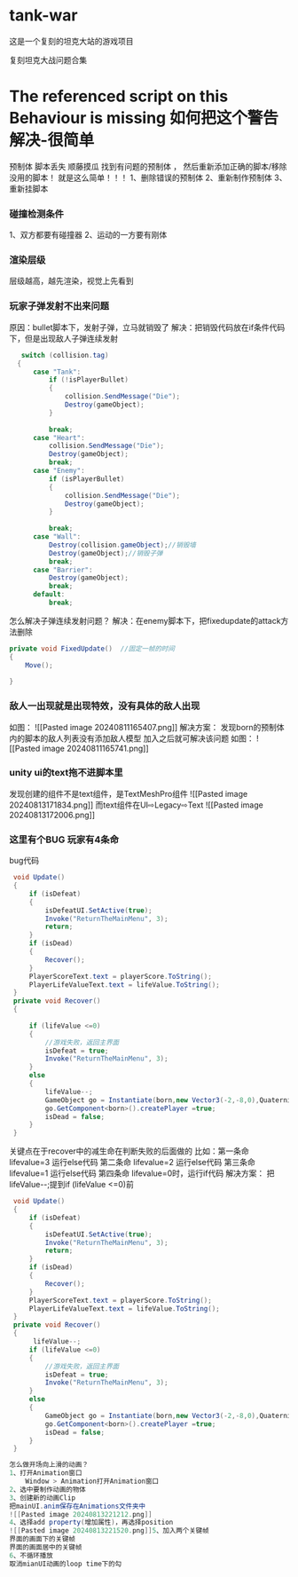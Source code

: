 # tank-war
这是一个复刻的坦克大站的游戏项目

复刻坦克大战问题合集

# The referenced script on this Behaviour is missing 如何把这个警告解决-很简单
预制体 脚本丢失
顺藤摸瓜 找到有问题的预制体 ， 然后重新添加正确的脚本/移除没用的脚本！
就是这么简单！！！
1、删除错误的预制体
2、重新制作预制体
3、重新挂脚本

### 碰撞检测条件
1、双方都要有碰撞器
2、运动的一方要有刚体

### 渲染层级
层级越高，越先渲染，视觉上先看到

###  玩家子弹发射不出来问题
原因：bullet脚本下，发射子弹，立马就销毁了
解决：把销毁代码放在if条件代码下，但是出现敌人子弹连续发射
```c#
   switch (collision.tag)
  {
      case "Tank":
          if (!isPlayerBullet)
          {
              collision.SendMessage("Die");
              Destroy(gameObject);
          }
          
          break;
      case "Heart":
          collision.SendMessage("Die");
          Destroy(gameObject);
          break;
      case "Enemy":
          if (isPlayerBullet)
          {
              collision.SendMessage("Die");
              Destroy(gameObject);
          }
          
          break;
      case "Wall":
          Destroy(collision.gameObject);//销毁墙
          Destroy(gameObject);//销毁子弹
          break;
      case "Barrier":
          Destroy(gameObject);
          break;
      default:
          break;
```
怎么解决子弹连续发射问题？
解决：在enemy脚本下，把fixedupdate的attack方法删除
```c#
private void FixedUpdate()  //固定一帧的时间
{
    Move();
    
}
```
### 敌人一出现就是出现特效，没有具体的敌人出现
如图：
![[Pasted image 20240811165407.png]]
解决方案：
发现born的预制体内的脚本的敌人列表没有添加敌人模型
加入之后就可解决该问题
如图：
![[Pasted image 20240811165741.png]]

### unity ui的text拖不进脚本里
发现创建的组件不是text组件，是TextMeshPro组件
![[Pasted image 20240813171834.png]]
而text组件在UI⇨Legacy⇨Text
![[Pasted image 20240813172006.png]]

### 这里有个BUG  玩家有4条命 
bug代码
```c#
 void Update()
 {
     if (isDefeat)
     {
         isDefeatUI.SetActive(true);
         Invoke("ReturnTheMainMenu", 3);
         return;
     }
     if (isDead)
     {
         Recover();
     }
     PlayerScoreText.text = playerScore.ToString();
     PlayerLifeValueText.text = lifeValue.ToString();
 }
 private void Recover()
 {
    
     if (lifeValue <=0)
     {
         //游戏失败，返回主界面
         isDefeat = true;
         Invoke("ReturnTheMainMenu", 3);
     }
     else
     {
         lifeValue--;
         GameObject go = Instantiate(born,new Vector3(-2,-8,0),Quaternion.identity);
         go.GetComponent<born>().createPlayer =true;
         isDead = false;
     }
 }
```
关键点在于recover中的减生命在判断失败的后面做的
比如：第一条命  lifevalue=3  运行else代码
       第二条命  lifevalue=2  运行else代码
       第三条命  lifevalue=1  运行else代码
       第四条命  lifevalue=0时，运行if代码
解决方案：
把lifeValue--;提到if (lifeValue <=0)前
```c#
 void Update()
 {
     if (isDefeat)
     {
         isDefeatUI.SetActive(true);
         Invoke("ReturnTheMainMenu", 3);
         return;
     }
     if (isDead)
     {
         Recover();
     }
     PlayerScoreText.text = playerScore.ToString();
     PlayerLifeValueText.text = lifeValue.ToString();
 }
 private void Recover()
 {
      lifeValue--;
     if (lifeValue <=0)
     {
         //游戏失败，返回主界面
         isDefeat = true;
         Invoke("ReturnTheMainMenu", 3);
     }
     else
     {
         GameObject go = Instantiate(born,new Vector3(-2,-8,0),Quaternion.identity);
         go.GetComponent<born>().createPlayer =true;
         isDead = false;
     }
 }

怎么做开场向上滑的动画？
1、打开Animation窗口
	Window > Animation打开Animation窗口
2、选中要制作动画的物体 
3、创建新的动画Clip 
把mainUI.anim保存在Animations文件夹中
![[Pasted image 20240813221212.png]]
4、选择add property(增加属性)，再选择position
![[Pasted image 20240813221520.png]]5、加入两个关键帧
界面的画面下的关键帧
界面的画面居中的关键帧
6、不循环播放
取消mianUI动画的loop time下的勾

